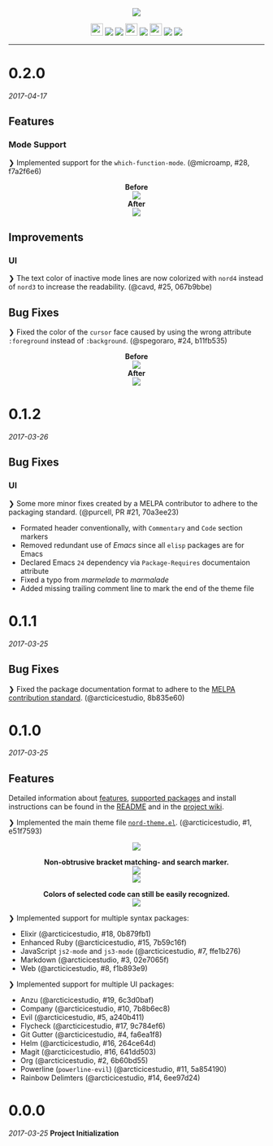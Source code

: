 <p align="center"><img src="https://cdn.rawgit.com/arcticicestudio/nord-emacs/develop/assets/nord-emacs-banner.svg"/></p>

<p align="center"><img src="https://assets-cdn.github.com/favicon.ico" width=24 height=24/> <a href="https://github.com/arcticicestudio/nord-emacs/releases/latest"><img src="https://img.shields.io/github/release/arcticicestudio/nord-emacs.svg"/></a> <a href="https://github.com/arcticicestudio/nord/releases/tag/v0.2.0"><img src="https://img.shields.io/badge/Nord-v0.2.0-88C0D0.svg"/></a> <img src="https://www.gnu.org/software/emacs/images/emacs.png" width=24 height=24/> <a href="https://www.gnu.org/software/emacs/#Releases"><img src="https://img.shields.io/badge/Emacs-24+-B48EAD.svg"/></a> <img src="https://melpa.org/favicon.ico" width=24 height=24/> <a href="https://stable.melpa.org/#/nord-theme"><img src="https://stable.melpa.org/packages/nord-theme-badge.svg"/></a> <a href="https://melpa.org/#/nord-theme"><img src="https://melpa.org/packages/nord-theme-badge.svg"/></a></p>

---

# 0.2.0
*2017-04-17*
## Features
### Mode Support
❯ Implemented support for the `which-function-mode`. (@microamp, #28, f7a2f6e6)

<p align="center"><strong>Before</strong><br><img src="https://cloud.githubusercontent.com/assets/7836623/24758354/6ed3c51c-1ae2-11e7-8a18-b58c1d0e6185.png"/><br><strong>After</strong><br><img src="https://cloud.githubusercontent.com/assets/7836623/24758374/7bc489aa-1ae2-11e7-9eba-6657425a3936.png"/></p>

## Improvements
### UI
❯ The text color of inactive mode lines are now colorized with `nord4` instead of `nord3` to increase the readability. (@cavd, #25, 067b9bbe)

## Bug Fixes
❯ Fixed the color of the `cursor` face caused by using the wrong attribute `:foreground` instead of `:background`. (@spegoraro, #24, b11fb535)

<p align="center"><strong>Before</strong><br><img src="https://cloud.githubusercontent.com/assets/7836623/25084545/66ecc672-235d-11e7-9526-cf8ab338238f.png"/><br><strong>After</strong><br><img src="https://cloud.githubusercontent.com/assets/7836623/24761805/c1a9d858-1aec-11e7-914b-06d98d8802eb.png"/></p>

# 0.1.2
*2017-03-26*
## Bug Fixes
### UI
❯ Some more minor fixes created by a MELPA contributor to adhere to the packaging standard. (@purcell, PR #21, 70a3ee23)
  - Formated header conventionally, with `Commentary` and `Code` section markers
  - Removed redundant use of *Emacs* since all `elisp` packages are for Emacs
  - Declared Emacs `24` dependency via `Package-Requires` documentaion attribute
  - Fixed a typo from *marmelade* to *marmalade*
  - Added missing trailing comment line to mark the end of the theme file

# 0.1.1
*2017-03-25*
## Bug Fixes
❯ Fixed the package documentation format to adhere to the [MELPA contribution standard](https://github.com/melpa/melpa/blob/master/CONTRIBUTING.md). (@arcticicestudio, 8b835e60)

# 0.1.0
*2017-03-25*
## Features
Detailed information about [features](https://github.com/arcticicestudio/nord-emacs/blob/develop/README.md#features), [supported packages](https://github.com/arcticicestudio/nord-emacs/blob/develop/README.md#package-support) and install instructions can be found in the [README](https://github.com/arcticicestudio/nord-emacs/blob/develop/README.md#installation) and in the [project wiki](https://github.com/arcticicestudio/nord-emacs/wiki).

❯ Implemented the main theme file [`nord-theme.el`](https://github.com/arcticicestudio/nord-emacs/blob/develop/nord-theme.el). (@arcticicestudio, #1, e51f7593)

<p align="center"><img src="https://raw.githubusercontent.com/arcticicestudio/nord-emacs/develop/assets/scrot-package-syntax-jdee.png"/></p>

<p align="center"><strong>Non-obtrusive bracket matching- and search marker.</strong><br><img src="https://raw.githubusercontent.com/arcticicestudio/nord-emacs/develop/assets/scrot-feature-bracket-matching.png"/><br><img src="https://raw.githubusercontent.com/arcticicestudio/nord-emacs/develop/assets/scrot-feature-search.gif"/></p>

<p align="center"><strong>Colors of selected code can still be easily recognized.</strong><br><img src="https://raw.githubusercontent.com/arcticicestudio/nord-emacs/develop/assets/scrcast-feature-selection.gif"/></p>

❯ Implemented support for multiple syntax packages:
  - Elixir (@arcticicestudio, #18, 0b879fb1)
  - Enhanced Ruby (@arcticicestudio, #15, 7b59c16f)
  - JavaScript `js2-mode` and `js3-mode` (@arcticicestudio, #7, ffe1b276)
  - Markdown (@arcticicestudio, #3, 02e7065f)
  - Web (@arcticicestudio, #8, f1b893e9)

❯ Implemented support for multiple UI packages:
  - Anzu (@arcticicestudio, #19, 6c3d0baf)
  - Company (@arcticicestudio, #10, 7b8b6ec8)
  - Evil (@arcticicestudio, #5, a240b411)
  - Flycheck (@arcticicestudio, #17, 9c784ef6)
  - Git Gutter (@arcticicestudio, #4, fa6ea1f8)
  - Helm (@arcticicestudio, #16, 264ce64d)
  - Magit (@arcticicestudio, #16, 641dd503)
  - Org (@arcticicestudio, #2, 6b60bd55)
  - Powerline (`powerline-evil`) (@arcticicestudio, #11, 5a854190)
  - Rainbow Delimters (@arcticicestudio, #14, 6ee97d24)

# 0.0.0
*2017-03-25*
**Project Initialization**
